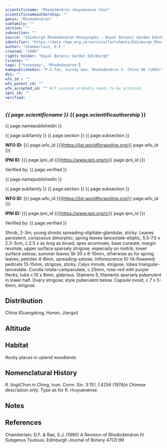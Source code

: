 ```yaml
---
scientificname: "Rhododendron rhuyuenense Chun"
scientificnameauthorship: ""
genus: "Rhododendron"
subfamily: ""
section: ""
subsection: ""
source: "Edinburgh Rhododendron Monographs – Royal Botanic Garden Edinburgh"
identifier: "https://data.rbge.org.uk/service/factsheets/Edinburgh_Rhododendron_Monographs.xhtml"
author: "Chamberlain, D.F."
created: "1990"
rights holder: "Royal Botanic Garden Edinburgh"
license: ""
tags: ["taxonomy", "Rhododendron"]
namepublishedin: "P.X.Tan, Survey Gen. Rhododendron S. China 96 (1983)"
doi: ""
wfo_id : ""
wfo_parent_id: ""
wfo_accepted_id: "" #if synonym probably needs to be archived.                      
ipni_id: ""
verified:
---
```

### _{{ page.scientificname }}_ {{ page.scientificauthorship }}
 {{ page.namepublishedin }}

{{ page.subfamily }} {{ page.section }} {{ page.subsection }}

**WFO ID:** [{{ page.wfo_id }}](https://list.worldfloraonline.org/{{ page.wfo_id }})

**IPNI ID:** [{{ page.ipni_id }}](https://www.ipni.org/n/{{ page.ipni_id }})

Verified by: {{ page.verified }}

 {{ page.namepublishedin }}

{{ page.subfamily }} {{ page.section }} {{ page.subsection }}

**WFO ID:** [{{ page.wfo_id }}](https://list.worldfloraonline.org/{{ page.wfo_id }})

**IPNI ID:** [{{ page.ipni_id }}](https://www.ipni.org/n/{{ page.ipni_id }})

Verified by: {{ page.verified }}



Shrub, 2-3m; young shoots spreading-stipitate-glandular, sticky. Leaves persistent, coriaceous dimorphic; spring leaves lanceolate-elliptic, 5.5-7.5 x 2.3-3cm, c.2.5 x as long as broad, apex acuminate, base cuneate, margin revolute, upper surface sparsely strigose, especially on midrib, lower surface setose; summer leaves 18-30 x 8-10mm, otherwise as for spring leaves; petioles 4-8mm, spreading-setose; Inflorescence I0-14-flowered; pedicels 13-15mm, strigose, sticky. Calyx minute, strigose, lobes triangular-lanceolate. Corolla rotate-campanulate, c.25mm, rose-red with purple flecks; tube c.10 x 8mm, glabrous. Stamens 5, filaments sparsely puberulent in lower half. Ovary strigose; style puberulent below. Capsule ovoid, c.7 x 5-6mm, strigose.

## Distribution
China (Guangdong, Hunan, Jiangxi)

## Altitude


## Habitat
Rocky places in upland woodlands

## Nomenclatural History
R. lingiiChun in Ching, Icon. Corm. Sin. 3:151, f.4256 (1974)ó Chinese description only. Type as for R. rhuyuenense.
                       
## Notes


## References

Chamberlain, D.F. & Rae, S.J. (1990) A Revision of Rhododendron IV Subgenus Tsutsusi. Edinburgh Journal of Botany 47(2):99
